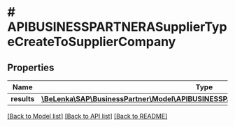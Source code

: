 # # APIBUSINESSPARTNERASupplierTypeCreateToSupplierCompany

## Properties

Name | Type | Description | Notes
------------ | ------------- | ------------- | -------------
**results** | [**\BeLenka\SAP\BusinessPartner\Model\APIBUSINESSPARTNERASupplierCompanyTypeCreate[]**](APIBUSINESSPARTNERASupplierCompanyTypeCreate.md) |  | [optional]

[[Back to Model list]](../../README.md#models) [[Back to API list]](../../README.md#endpoints) [[Back to README]](../../README.md)

